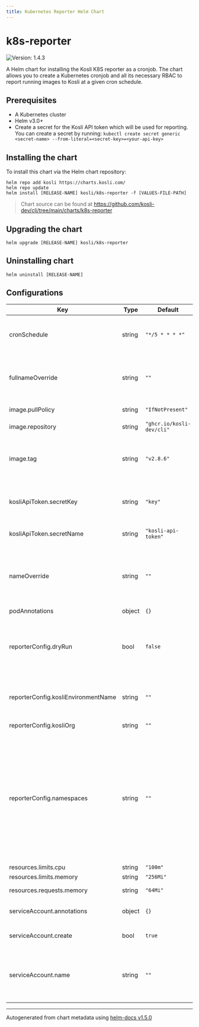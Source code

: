 ```yaml
---
title: Kubernetes Reporter Helm Chart
---
```


# k8s-reporter

![Version: 1.4.3](https://img.shields.io/badge/Version-1.4.3-informational?style=flat-square)

A Helm chart for installing the Kosli K8S reporter as a cronjob.
The chart allows you to create a Kubernetes cronjob and all its necessary RBAC to report running images to Kosli at a given cron schedule.

## Prerequisites

- A Kubernetes cluster
- Helm v3.0+
- Create a secret for the Kosli API token which will be used for reporting. You can create a secret by running: `kubectl create secret generic <secret-name> --from-literal=<secret-key>=<your-api-key>`

## Installing the chart

To install this chart via the Helm chart repository:

```shell
helm repo add kosli https://charts.kosli.com/
helm repo update
helm install [RELEASE-NAME] kosli/k8s-reporter -f [VALUES-FILE-PATH]
```

> Chart source can be found at https://github.com/kosli-dev/cli/tree/main/charts/k8s-reporter

## Upgrading the chart

```shell
helm upgrade [RELEASE-NAME] kosli/k8s-reporter
```

## Uninstalling chart

```shell
helm uninstall [RELEASE-NAME]
```

## Configurations
| Key | Type | Default | Description |
|-----|------|---------|-------------|
| cronSchedule | string | `"*/5 * * * *"` | the cron schedule at which the reporter is triggered to report to Kosli   |
| fullnameOverride | string | `""` | overrides the fullname used for the created k8s resources. It has higher precedence than `nameOverride` |
| image.pullPolicy | string | `"IfNotPresent"` | the kosli reporter image pull policy |
| image.repository | string | `"ghcr.io/kosli-dev/cli"` | the kosli reporter image repository |
| image.tag | string | `"v2.8.6"` | the kosli reporter image tag, overrides the image tag whose default is the chart appVersion. |
| kosliApiToken.secretKey | string | `"key"` | the name of the key in the secret data which contains the Kosli API token |
| kosliApiToken.secretName | string | `"kosli-api-token"` | the name of the secret containing the kosli API token |
| nameOverride | string | `""` | overrides the name used for the created k8s resources. If `fullnameOverride` is provided, it has higher precedence than this one |
| podAnnotations | object | `{}` |  |
| reporterConfig.dryRun | bool | `false` | whether the dry run mode is enabled or not. In dry run mode, the reporter logs the reports to stdout and does not send them to kosli. |
| reporterConfig.kosliEnvironmentName | string | `""` | the name of Kosli environment that the k8s cluster/namespace correlates to |
| reporterConfig.kosliOrg | string | `""` | the name of the Kosli org |
| reporterConfig.namespaces | string | `""` | the namespaces which represent the environment. It is a comma separated list of namespace name regex patterns. e.g. `^prod$,^dev-*` reports for the `prod` namespace and any namespace that starts with `dev-` leave this unset if you want to report what is running in the entire cluster |
| resources.limits.cpu | string | `"100m"` | the cpu limit |
| resources.limits.memory | string | `"256Mi"` | the memory limit |
| resources.requests.memory | string | `"64Mi"` | the memory request |
| serviceAccount.annotations | object | `{}` | annotations to add to the service account |
| serviceAccount.create | bool | `true` | specifies whether a service account should be created |
| serviceAccount.name | string | `""` | the name of the service account to use. If not set and create is true, a name is generated using the fullname template |

----------------------------------------------
Autogenerated from chart metadata using [helm-docs v1.5.0](https://github.com/norwoodj/helm-docs/releases/v1.5.0)

